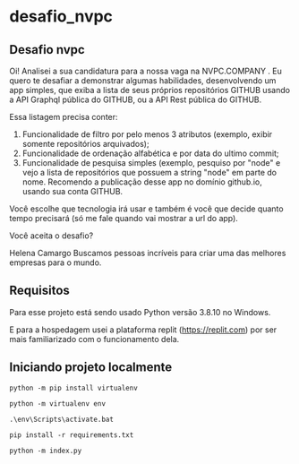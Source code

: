 # desafio_nvpc

## Desafio nvpc

Oi! Analisei a sua candidatura para a nossa vaga na NVPC.COMPANY .
Eu quero te desafiar a demonstrar algumas habilidades, desenvolvendo um app simples, que exiba a lista de seus próprios repositórios GITHUB usando a API Graphql pública do GITHUB, ou a API Rest pública do GITHUB.

Essa listagem precisa conter:

1. Funcionalidade de filtro por pelo menos 3 atributos (exemplo, exibir somente repositórios arquivados);
2. Funcionalidade de ordenação alfabética e por data do ultimo commit;
3. Funcionalidade de pesquisa simples (exemplo, pesquiso por "node" e vejo a lista de repositórios que possuem a string "node" em parte do nome.
   Recomendo a publicação desse app no domínio github.io, usando sua conta GITHUB.

Você escolhe que tecnologia irá usar e também é você que decide quanto tempo precisará (só me fale quando vai mostrar a url do app).

Você aceita o desafio?

Helena Camargo
Buscamos pessoas incríveis para criar uma das melhores empresas para o mundo.

## Requisitos

Para esse projeto está sendo usado Python versão 3.8.10 no Windows. 

E para a hospedagem usei a plataforma replit (https://replit.com) por ser mais familiarizado com o funcionamento dela.

## Iniciando projeto localmente

```
python -m pip install virtualenv
```

```
python -m virtualenv env
```

```
.\env\Scripts\activate.bat
```

```
pip install -r requirements.txt
```

```
python -m index.py
```
